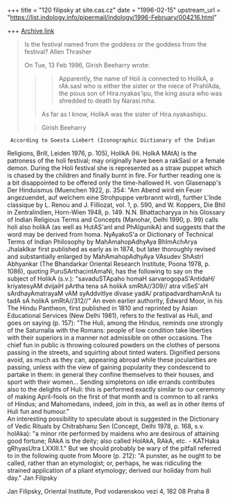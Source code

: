 +++
title = "120 filipsky at site.cas.cz"
date = "1996-02-15"
upstream_url = "https://list.indology.info/pipermail/indology/1996-February/004216.html"

+++
[Archive link](https://list.indology.info/pipermail/indology/1996-February/004216.html)

>Is the festival named from the goddess or the goddess from the festival?
>Allen Thrasher
>
>
>On Tue, 13 Feb 1996, Girish Beeharry wrote:
>
>> >Apparently, the name of Holi is connected to HolikA, a rAk.sasI who
>> >is either the sister or the niece of PrahlAda, the pious son of
>> >Hira.nyakas'ipu, the king asura who was shredded to death by Narasi.mha.
>> 
>> As far as I know, HolikA was the sister of Hira.nyakashipu. 
>> 
><snip>
> 
>> Girish Beeharry
>> 
>> 

     According to Goesta Liebert (Iconographic Dictionary of the Indian
Religions,
Brill, Leiden 1976, p. 105), HolikA (Hi. HolkA MAtA) is the patroness of the
holi festival; may originally have been a rakSasI or a female demon. During
the Holi festival she is represented as a straw puppet which is chased by
the children and finally burnt in fire. 
For further reading  one is a bit disappointed to be offered only the
time-hallowed H. von Glasenapp's Der Hinduismus (Muenchen 1922, p. 354: "Am
Abend wird ein Feuer angezuendet, auf welchem eine Strohpuppe <HolikA>
verbrannt wird), further L'Inde classique by L. Renou and J. Filliozat, vol.
1, p. 590, and W. Koppers, Die Bhil in Zentralindien, Horn-Wien 1948, p. 149.
     N.N. Bhattacharyya in his Glossary of Indian Religious Terms and
Concepts (Manohar, Delhi 1990, p. 99) calls holi also holikA (as well as
HutAS'anI and PhAlgunikA) and suggests that the word may be derived from homa.
     NyAyakoS'a or Dictionary of Technical Terms of Indian Philosophy by
MahAmahopAdhyAya BhImAchArya JhalakIkar first published as early as in
1874, but later thoroughly revised and substantially enlarged by
MahAmahopAdhyAya VAsudev ShAstrI Abhyankar (The Bhandarkar Oriental Research
Institute, Poona 1978, p. 1086), quoting PuruSArthacintAmaNi, has the
following to say on the subject of HolikA (s.v.):
"savaduSTApaho homaH sarvarogopaS'AntidaH/ kriyatesyAM dvijaiH pArtha tena
sA holikA smRtA//309// 
atra viSeS'aH sArdhayAmatrayaM vAM syAddvitIye divase yadA/
pratipadvardhamAnA tu tadA sA holikA smRtA//312//"
     An even earlier authority, Edward Moor, in his The Hindu Pantheon,
first published in 1810 and reprinted by Asian Educational Services (New
Delhi 1981), refers to the festival as Huli, and goes on saying (p. 157):
"The Huli, among the Hindus, reminds one strongly of the Saturnalia with the
Romans: people of low condition take liberties with their superiors in a
manner not admissible on other occasions. The chief fun in public  is
throwing coloured powders on the clothes of persons passing in the streets,
and squirting about tinted waters. Dignified persons avoid, as much as they
can, appearing abroad while these jocularities are passing, unless with the
view of gaining popularity they condescend to partake in them: in general
they confine themselves to their houses, and sport with their women...
Sending simpletons on idle errands contributes also to the delights of Huli:
this is performed exactly similar to our ceremony of making April-fools on
the first of that month and is common to all ranks of Hindus; and
Mahomedans, indeed, join in this, as well as in other items of Huli fun and
humour."    
     An interesting possibility to speculate about is suggested in the
Dictionary of Vedic Rituals by Chitrabhanu Sen (Concept, Delhi 1978, p. 168,
s.v. holAka): "a minor rite performed by maidens who are desirous of
attaining good fortune; RAkA is the deity; also called HolAkA, RAkA, etc. -
KATHaka gRhyasUtra LXXIII.1."
     But we should probably be wary of the pitfall referred to in the
following quote from Moore (p. 212): "A punster, as he ought to be called,
rather than an etymologist; or, perhaps, he was ridiculing the strained
application of a pliant etymology; derived our holiday from huli day."
Jan Filipsky

Jan Filipsky, Oriental Institute, Pod vodarenskou vezi 4, 182 08  Praha 8





